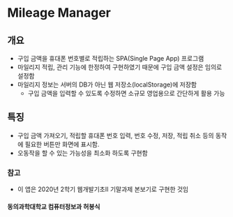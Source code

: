 # Mileage Manager
## 개요
- 구입 금액을 휴대폰 번호별로 적립하는 SPA(Single Page App) 프로그램
- 마일리지 적립, 관리 기능에 한정하여 구현하였기 때문에 구입 금액 설정은 임의로 설정함
- 마일리지 정보는 서버의 DB가 아닌 웹 저장소(localStorage)에 저장함
  - 구입 금액을 입력할 수 있도록 수정하면 소규모 영업용으로 간단하게 활용 가능

## 특징
- 구입 금액 가져오기, 적립할 휴대폰 번호 입력, 번호 수정, 저장, 적립 취소 등의 동작에 필요한 버튼만 화면에 표시함.
- 오동작을 할 수 있는 가능성을 최소화 하도록 구현함
### 참고
- 이 앱은 2020년 2학기 웹개발기초II 기말과제 본보기로 구현한 것임
#### 동의과학대학교 컴퓨터정보과 허봉식
